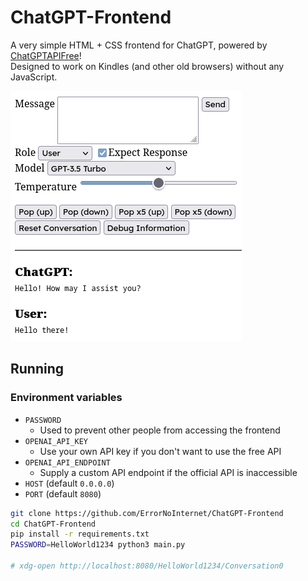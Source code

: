 # ChatGPT-Frontend
A very simple HTML + CSS frontend for ChatGPT, powered by [ChatGPTAPIFree](https://github.com/ayaka14732/ChatGPTAPIFree)!\
Designed to work on Kindles (and other old browsers) without any JavaScript.

![ChatGPT-Frontend](/screenshot.png)

## Running
### Environment variables
- `PASSWORD`
  - Used to prevent other people from accessing the frontend
- `OPENAI_API_KEY`
  - Use your own API key if you don't want to use the free API
- `OPENAI_API_ENDPOINT`
  - Supply a custom API endpoint if the official API is inaccessible
- `HOST` (default `0.0.0.0`)
- `PORT` (default `8080`)

```sh
git clone https://github.com/ErrorNoInternet/ChatGPT-Frontend
cd ChatGPT-Frontend
pip install -r requirements.txt
PASSWORD=HelloWorld1234 python3 main.py

# xdg-open http://localhost:8080/HelloWorld1234/Conversation0
```
